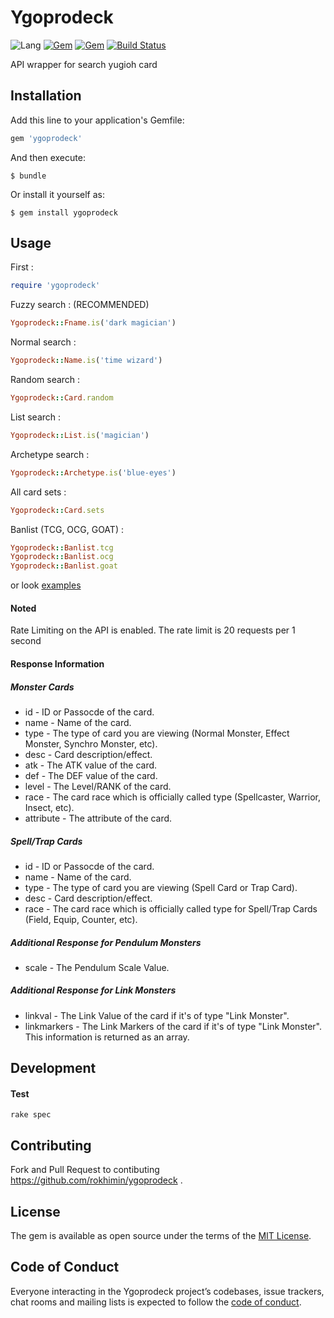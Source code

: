 # Ygoprodeck

![Lang](https://img.shields.io/badge/language-ruby-red)
[![Gem](https://img.shields.io/gem/v/ygoprodeck.svg)](https://rubygems.org/gems/ygoprodeck)
[![Gem](https://img.shields.io/gem/dt/ygoprodeck.svg)](https://rubygems.org/gems/ygoprodeck)
[![Build Status](https://travis-ci.com/rokhimin/ygoprodeck.svg?branch=master)](https://travis-ci.com/rokhimin/ygoprodeck)

API wrapper for search yugioh card

## Installation

Add this line to your application's Gemfile:

```ruby
gem 'ygoprodeck'
```

And then execute:

    $ bundle

Or install it yourself as:

    $ gem install ygoprodeck

## Usage
First :
```ruby
require 'ygoprodeck'
```

Fuzzy search : (RECOMMENDED)
```ruby
Ygoprodeck::Fname.is('dark magician')
```

Normal search :
```ruby
Ygoprodeck::Name.is('time wizard')
```

Random search :
```ruby
Ygoprodeck::Card.random
```

List search :
```ruby
Ygoprodeck::List.is('magician')
```

Archetype search :
```ruby
Ygoprodeck::Archetype.is('blue-eyes')
```

All card sets :
```ruby
Ygoprodeck::Card.sets
```

Banlist (TCG, OCG, GOAT) :
```ruby
Ygoprodeck::Banlist.tcg
Ygoprodeck::Banlist.ocg
Ygoprodeck::Banlist.goat
```

or look [examples](https://github.com/rokhimin/ygoprodeck/blob/master/examples)

#### Noted 
Rate Limiting on the API is enabled. The rate limit is 20 requests per 1 second

#### Response Information

##### Monster Cards
- id - ID or Passocde of the card.
- name - Name of the card.
- type - The type of card you are viewing (Normal Monster, Effect Monster, Synchro Monster, etc).
- desc - Card description/effect.
- atk - The ATK value of the card.
- def - The DEF value of the card.
- level - The Level/RANK of the card.
- race - The card race which is officially called type (Spellcaster, Warrior, Insect, etc).
- attribute - The attribute of the card.

##### Spell/Trap Cards

- id - ID or Passocde of the card.
- name - Name of the card.
- type - The type of card you are viewing (Spell Card or Trap Card).
- desc - Card description/effect.
- race - The card race which is officially called type for Spell/Trap Cards (Field, Equip, Counter, etc).

##### Additional Response for Pendulum Monsters

- scale - The Pendulum Scale Value.

##### Additional Response for Link Monsters

- linkval - The Link Value of the card if it's of type "Link Monster".
- linkmarkers - The Link Markers of the card if it's of type "Link Monster". This information is returned as an array.

## Development

#### Test
```
rake spec 
```

## Contributing
Fork and Pull Request to contibuting https://github.com/rokhimin/ygoprodeck .

## License
The gem is available as open source under the terms of the [MIT License](https://opensource.org/licenses/MIT).

## Code of Conduct
Everyone interacting in the Ygoprodeck project’s codebases, issue trackers, chat rooms and mailing lists is expected to follow the [code of conduct](https://github.com/rokhimin/ygoprodeck/blob/master/CODE_OF_CONDUCT.md).
